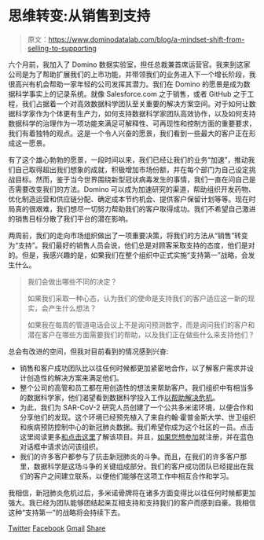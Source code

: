 # 思维转变:从销售到支持

> 原文：<https://www.dominodatalab.com/blog/a-mindset-shift-from-selling-to-supporting>

六个月前，我加入了 Domino 数据实验室，担任总裁兼首席运营官。我来到这家公司是为了帮助扩展我们的上市功能，并带领我们的业务进入下一个增长阶段，我很高兴有机会帮助一家年轻的公司发挥其潜力。我们在 Domino 的愿景是成为数据科学事实上的记录系统。就像 Salesforce.com 之于销售，或者 GitHub 之于工程，我们占据着一个对高效数据科学团队至关重要的解决方案空间。对于如何让数据科学家作为个体更有生产力，如何支持数据科学家团队高效协作，以及如何支持数据科学的治理作为一项功能来满足可解释性、可再现性和控制方面的重要要求，我们有着独特的观点。这是一个令人兴奋的愿景，我们看到一些最大的客户正在形成这一愿景。

有了这个雄心勃勃的愿景，一段时间以来，我们已经让我们的业务“加速”，推动我们自己取得超出我们想象的成就，积极增加市场份额，并在每个部门为自己设定挑战目标。然而，鉴于当今世界围绕新型冠状病毒发生的事情，我们一直在问自己是否需要改变我们的方法。Domino 可以成为加速研究的渠道，帮助组织开发药物、优化制造运营和供应链分配、确定成本节约机会、提供客户保留计划等等。现在时局真的很艰难，我们想尽一切努力帮助我们的客户取得成功。我们不希望自己激进的销售目标分散了我们平台的潜在影响。

两周前，我们的走向市场组织做出了一项重要决策，将我们的方法从“销售”转变为“支持”。我们最好的销售人员会说，他们总是对顾客采取支持的态度，他们是对的。但是，我感兴趣的是，如果我们在整个组织中正式实施“支持第一”战略，会发生什么。

> 我们会做出哪些不同的决定？
> 
> 如果我们采取一种心态，认为我们的使命是支持我们的客户适应这一新的现实，会产生什么想法？
> 
> 如果我在每周的管道电话会议上不是询问预测数字，而是询问我们的客户和潜在客户在哪些方面需要我们的帮助，以及我们正在做些什么来支持他们？

总会有改进的空间，但我对目前看到的情况感到兴奋:

*   销售和客户成功团队比以往任何时候都更加紧密地合作，以了解客户需求并设计创造性的解决方案来满足他们。
*   整个公司的高管和员工都在用创造性的想法来帮助客户。我们组织中有相当多的数据科学家，他们渴望看到数据科学投入工作[以帮助解决危机](https://www.dominodatalab.com/blog/a-unique-country-to-country-covid-19-comparison/)。
*   为此，我们为 SAR-CoV-2 研究人员创建了一个公共多米诺环境，以便合作和分享他们的发现。这个环境已经预先植入了来自约翰·霍普金斯大学、世卫组织和疾病预防控制中心的新冠肺炎数据。我们希望你成为这个社区的一员。点击这里阅读更多[和](https://www.dominodatalab.com/blog/a-unique-country-to-country-covid-19-comparison/)[点击这里](https://www.dominodatalab.com/blog/data-science-launched-a-global-fight-against-covid-19/)了解该项目。并且，[如果您想参加](https://try.dominodatalab.com/u/joshpoduska/infectious-disease-data/overview)就注册，并在蓝色对话框中请求访问该组织。
*   我们的许多客户都参与了抗击新冠肺炎的斗争。而且，在我们的许多客户那里，数据科学是这场斗争的关键组成部分。我们的客户成功团队已经提出在我们的客户之间建立联系，以便他们能够在这项工作中相互合作和学习。

我相信，新冠肺炎危机过后，多米诺骨牌将在诸多方面变得比以往任何时候都更加强大。我已经为团队能够团结起来互相支持和支持我们的客户而感到自豪。我相信这种“支持第一”的战略将会持续下去。

[Twitter](/#twitter) [Facebook](/#facebook) [Gmail](/#google_gmail) [Share](https://www.addtoany.com/share#url=https%3A%2F%2Fwww.dominodatalab.com%2Fblog%2Fa-mindset-shift-from-selling-to-supporting%2F&title=A%20Mindset%20Shift%3A%20From%20Selling%20to%20Supporting)